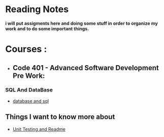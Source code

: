 # Reading Notes
  **i will put assigments here and doing some stuff in order to organize my work and to do some important things.**
# Courses : 
- ## **Code 401 - Advanced Software Development** Pre Work: 

### SQL And DataBase 
- [database and sql](sqlpractice.md)

## Things I want to know more about
- [Unit Testing and Readme](Class02-read.md)
